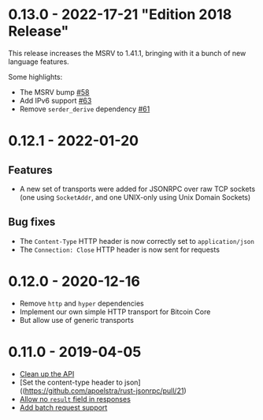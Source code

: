 # 0.13.0 - 2022-17-21 "Edition 2018 Release"

This release increases the MSRV to 1.41.1, bringing with it a bunch of new language features.

Some highlights:

- The MSRV bump [#58](https://github.com/apoelstra/rust-jsonrpc/pull/58)
- Add IPv6 support [#63](https://github.com/apoelstra/rust-jsonrpc/pull/63)
- Remove `serder_derive` dependency [#61](https://github.com/apoelstra/rust-jsonrpc/pull/61)

# 0.12.1 - 2022-01-20

## Features

* A new set of transports were added for JSONRPC over raw TCP sockets (one using `SocketAddr`, and
  one UNIX-only using Unix Domain Sockets)

## Bug fixes

* The `Content-Type` HTTP header is now correctly set to `application/json`
* The `Connection: Close` HTTP header is now sent for requests

# 0.12.0 - 2020-12-16

* Remove `http` and `hyper` dependencies
* Implement our own simple HTTP transport for Bitcoin Core
* But allow use of generic transports

# 0.11.0 - 2019-04-05

* [Clean up the API](https://github.com/apoelstra/rust-jsonrpc/pull/19)
* [Set the content-type header to json]((https://github.com/apoelstra/rust-jsonrpc/pull/21)
* [Allow no `result` field in responses](https://github.com/apoelstra/rust-jsonrpc/pull/16)
* [Add batch request support](https://github.com/apoelstra/rust-jsonrpc/pull/24)

